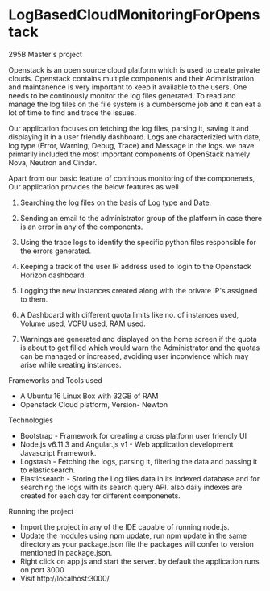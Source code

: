 # LogBasedCloudMonitoringForOpenstack
295B Master's project

Openstack is an open source cloud platform which is used to create private clouds. Openstack contains multiple components and their 
Administration and maintanence is very important to keep it available to the users. One needs to be continously monitor the log files 
generated. To read and manage the log files on the file system is a cumbersome job and it can eat a lot of time to find and trace the issues. 

Our application focuses on fetching the log files, parsing it, saving it and displaying it in a user friendly dashboard. 
Logs are characterizied with date, log type (Error, Warning, Debug, Trace) and Message in the logs.
we have primarily included the most important components of OpenStack namely Nova, Neutron and Cinder. 

Apart from our basic feature of continous monitoring of the componenets, Our application provides the below features as well

1) Searching the log files on the basis of Log type and Date. 

2) Sending an email to the administrator group of the platform in case there is an error in any of the components.

3) Using the trace logs to identify the specific python files responsible for the errors generated. 

4) Keeping a track of the user IP address used to login to the Openstack Horizon dashboard.

5) Logging the new instances created along with the private IP's assigned to them. 

6) A Dashboard with different quota limits like no. of instances used, Volume used, VCPU used, RAM used. 

7) Warnings are generated and displayed on the home screen if the quota is about to get filled which would warn 
the Administrator and the quotas can be managed or increased, avoiding user inconvience which may arise while creating 
instances.

Frameworks and Tools used 

- A Ubuntu 16 Linux Box with 32GB of RAM
- Openstack Cloud platform, Version- Newton

Technologies
- Bootstrap - Framework for creating a cross platform user friendly UI
- Node.js v6.11.3 and Angular.js v1 - Web application development Javascript Framework.
- Logstash - Fetching the logs, parsing it, filtering the data and passing it to elasticsearch. 
- Elasticsearch - Storing the Log files data in its indexed database and for searching the logs with its search query API. 
also daily indexes are created for each day for different componenets.

Running the project
- Import the project in any of the IDE capable of running node.js. 
- Update the modules using npm update, run npm update in the same directory as your package.json file
the packages will confer to version mentioned in package.json.
- Right click on app.js and start the server. 
by default the application runs on port 3000
- Visit http://localhost:3000/


